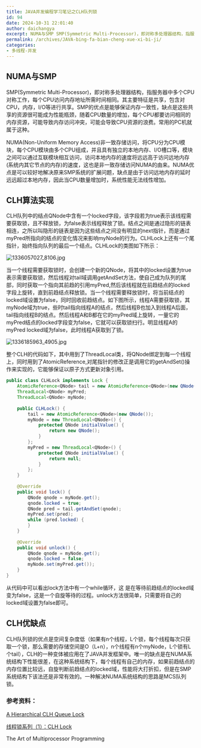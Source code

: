 ```yaml
---
title: JAVA并发编程学习笔记之CLH队列锁
id: 94
date: 2024-10-31 22:01:40
author: daichangya
excerpt: NUMA与SMP SMP(Symmetric Multi-Processor)，即对称多处理器结构，指服务器中多个CPU对称工作，每个CPU访问内存地址所需时间相同。其主要特征是共享，包含对CPU，内存，I/O等进行共享。SMP的优点是能够保证内存一致性，缺点是这些共享的资源很可能成为性能瓶颈，随着CPU数量的增加，每个CPU都要访问相同的内存资源，可能导致内存访问冲突，可能会导致CPU资源的浪
permalink: /archives/JAVA-bing-fa-bian-cheng-xue-xi-bi-ji/
categories:
- 多线程-并发
---
```


## NUMA与SMP

SMP(Symmetric Multi-Processor)，即对称多处理器结构，指服务器中多个CPU对称工作，每个CPU访问内存地址所需时间相同。其主要特征是共享，包含对CPU，内存，I/O等进行共享。SMP的优点是能够保证内存一致性，缺点是这些共享的资源很可能成为性能瓶颈，随着CPU数量的增加，每个CPU都要访问相同的内存资源，可能导致内存访问冲突，可能会导致CPU资源的浪费。常用的PC机就属于这种。

NUMA(Non-Uniform Memory Access)非一致存储访问，将CPU分为CPU模块，每个CPU模块由多个CPU组成，并且具有独立的本地内存、I/O槽口等，模块之间可以通过互联模块相互访问，访问本地内存的速度将远远高于访问远地内存(系统内其它节点的内存)的速度，这也是非一致存储访问NUMA的由来。NUMA优点是可以较好地解决原来SMP系统的扩展问题，缺点是由于访问远地内存的延时远远超过本地内存，因此当CPU数量增加时，系统性能无法线性增加。

  

## CLH算法实现

CLH队列中的结点QNode中含有一个locked字段，该字段若为true表示该线程需要获取锁，且不释放锁，为false表示线程释放了锁。结点之间是通过隐形的链表相连，之所以叫隐形的链表是因为这些结点之间没有明显的next指针，而是通过myPred所指向的结点的变化情况来影响myNode的行为。CLHLock上还有一个尾指针，始终指向队列的最后一个结点。CLHLock的类图如下所示：

  ![1336057027_8106.jpg](https://images.jsdiff.com/1336057027_8106_1599817994859.jpg)

当一个线程需要获取锁时，会创建一个新的QNode，将其中的locked设置为true表示需要获取锁，然后线程对tail域调用getAndSet方法，使自己成为队列的尾部，同时获取一个指向其前趋的引用myPred,然后该线程就在前趋结点的locked字段上旋转，直到前趋结点释放锁。当一个线程需要释放锁时，将当前结点的locked域设置为false，同时回收前趋结点。如下图所示，线程A需要获取锁，其myNode域为true，些时tail指向线程A的结点，然后线程B也加入到线程A后面，tail指向线程B的结点。然后线程A和B都在它的myPred域上旋转，一量它的myPred结点的locked字段变为false，它就可以获取锁扫行。明显线程A的myPred locked域为false，此时线程A获取到了锁。

![1336185963_4905.jpg](https://images.jsdiff.com/1336185963_4905_1599818003597.jpg)

整个CLH的代码如下，其中用到了ThreadLocal类，将QNode绑定到每一个线程上，同时用到了AtomicReference,对尾指针的修改正是调用它的getAndSet()操作来实现的，它能够保证以原子方式更新对象引用。

```java
public class CLHLock implements Lock {
	AtomicReference<QNode> tail = new AtomicReference<QNode>(new QNode());
	ThreadLocal<QNode> myPred;
	ThreadLocal<QNode> myNode;
 
	public CLHLock() {
		tail = new AtomicReference<QNode>(new QNode());
		myNode = new ThreadLocal<QNode>() {
			protected QNode initialValue() {
				return new QNode();
			}
		};
		myPred = new ThreadLocal<QNode>() {
			protected QNode initialValue() {
				return null;
			}
		};
	}
 
	@Override
	public void lock() {
		QNode qnode = myNode.get();
		qnode.locked = true;
		QNode pred = tail.getAndSet(qnode);
		myPred.set(pred);
		while (pred.locked) {
		}
	}
 
	@Override
	public void unlock() {
		QNode qnode = myNode.get();
		qnode.locked = false;
		myNode.set(myPred.get());
	}
}	
```

从代码中可以看出lock方法中有一个while循环，这 是在等待前趋结点的locked域变为false，这是一个自旋等待的过程。unlock方法很简单，只需要将自己的locked域设置为false即可。  

  

## CLH优缺点

CLH队列锁的优点是空间复杂度低（如果有n个线程，L个锁，每个线程每次只获取一个锁，那么需要的存储空间是O（L+n），n个线程有n个myNode，L个锁有L个tail），CLH的一种变体被应用在了JAVA并发框架中。唯一的缺点是在NUMA系统结构下性能很差，在这种系统结构下，每个线程有自己的内存，如果前趋结点的内存位置比较远，自旋判断前趋结点的locked域，性能将大打折扣，但是在SMP系统结构下该法还是非常有效的。一种解决NUMA系统结构的思路是MCS队列锁。

  

### 参考资料：

[A Hierarchical CLH Queue Lock](http://www.cs.tau.ac.il/~shanir/nir-pubs-web/Papers/CLH.pdf)  

[线程锁系列（1）：CLH Lock](http://christmaslin.iteye.com/blog/856395)  

The Art of Multiprocessor Programming